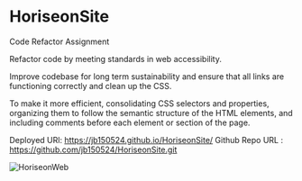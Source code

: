 # HoriseonSite

Code Refactor Assignment

Refactor code by meeting standards in web accessibility.

Improve codebase for long term sustainability and ensure that all links are functioning correctly and clean up the CSS.

To make it more efficient, consolidating CSS selectors and properties, organizing them to follow the semantic structure of the HTML elements, and including comments before each element or section of the page.


Deployed URl: https://jb150524.github.io/HoriseonSite/
Github Repo URL : https://github.com/jb150524/HoriseonSite.git

![HoriseonWeb](https://user-images.githubusercontent.com/84401029/121281213-916e0e00-c8a5-11eb-8941-8619806e196a.png)
